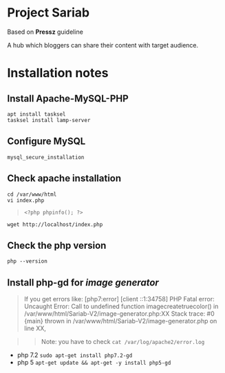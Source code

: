 Project Sariab
===
Based on **Pressz** guideline

A hub which bloggers can share their content with target audience.

# Installation notes

## Install Apache-MySQL-PHP

```
apt install tasksel
tasksel install lamp-server
```

## Configure MySQL

```
mysql_secure_installation
```

## Check apache installation

```
cd /var/www/html
vi index.php
```
> `<?php phpinfo(); ?>`
```
wget http://localhost/index.php
```

## Check the php version

`php --version`

## Install php-gd for *image generator*

> If you get errors like: [php7:error] [client ::1:34758] PHP Fatal error:  Uncaught Error: Call to undefined function imagecreatetruecolor() in /var/www/html/Sariab-V2/image-generator.php:XX Stack trace: #0 {main}  thrown in /var/www/html/Sariab-V2/image-generator.php on line XX,

>> Note: you have to check `cat /var/log/apache2/error.log`

- php 7.2 `sudo apt-get install php7.2-gd`
- php 5 `apt-get update && apt-get -y install php5-gd`